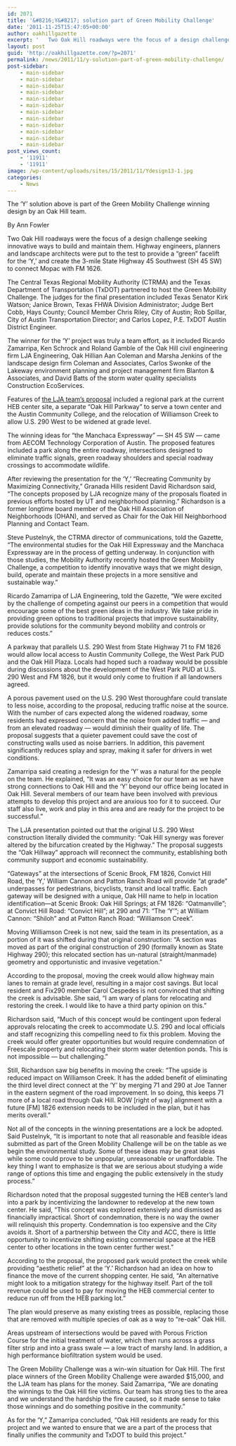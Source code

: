 ```yaml
---
id: 2071
title: '&#8216;Y&#8217; solution part of Green Mobility Challenge'
date: '2011-11-25T15:47:05+00:00'
author: oakhillgazette
excerpt: '   Two Oak Hill roadways were the focus of a design challenge seeking innovative ways to build and maintain them. Highway engineers, planners and landscape architects were put to the test to provide a "green" facelift for the ''Y,'' and create the 3-mile State Highway 45 Southwest (SH 45 SW) to connect Mopac with FM 1626.'
layout: post
guid: 'http://oakhillgazette.com/?p=2071'
permalink: /news/2011/11/y-solution-part-of-green-mobility-challenge/
post-sidebar:
    - main-sidebar
    - main-sidebar
    - main-sidebar
    - main-sidebar
    - main-sidebar
    - main-sidebar
    - main-sidebar
    - main-sidebar
    - main-sidebar
    - main-sidebar
    - main-sidebar
    - main-sidebar
post_views_count:
    - '11911'
    - '11911'
image: /wp-content/uploads/sites/15/2011/11/Ydesign13-1.jpg
categories:
    - News
---
```


The ‘Y’ solution above is part of the Green Mobility Challenge winning design by an Oak Hill team.

By Ann Fowler

Two Oak Hill roadways were the focus of a design challenge seeking innovative ways to build and maintain them. Highway engineers, planners and landscape architects were put to the test to provide a “green” facelift for the ‘Y,’ and create the 3-mile State Highway 45 Southwest (SH 45 SW) to connect Mopac with FM 1626.

The Central Texas Regional Mobility Authority (CTRMA) and the Texas Department of Transportation (TxDOT) partnered to host the Green Mobility Challenge. The judges for the final presentation included Texas Senator Kirk Watson; Janice Brown, Texas FHWA Division Administrator; Judge Bert Cobb, Hays County; Council Member Chris Riley, City of Austin; Rob Spillar, City of Austin Transportation Director; and Carlos Lopez, P.E. TxDOT Austin District Engineer.

The winner for the ‘Y’ project was truly a team effort, as it included Ricardo Zamarripa, Ken Schrock and Roland Gamble of the Oak Hill civil engineering firm LJA Engineering, Oak Hillian Aan Coleman and Marsha Jenkins of the landscape design firm Coleman and Associates, Carlos Swonke of the Lakeway environment planning and project management firm Blanton &amp; Associates, and David Batts of the storm water quality specialists Construction EcoServices.

Features of [the LJA team’s proposal](https://oakhillgazette.net/wp-content/uploads/sites/15/2011/11/GMC-Oak-Hill-LJA.pdf) included a regional park at the current HEB center site, a separate “Oak Hill Parkway” to serve a town center and the Austin Community College, and the relocation of Williamson Creek to allow U.S. 290 West to be widened at grade level.

The winning ideas for “the Manchaca Expressway” — SH 45 SW — came from AECOM Technology Corporation of Austin. The proposed features included a park along the entire roadway, intersections designed to eliminate traffic signals, green roadway shoulders and special roadway crossings to accommodate wildlife.

After reviewing the presentation for the ‘Y,’ “Recreating Community by Maximizing Connectivity,” Granada Hills resident David Richardson said, “The concepts proposed by LJA recognize many of the proposals floated in previous efforts hosted by UT and neighborhood planning.” Richardson is a former longtime board member of the Oak Hill Association of Neighborhoods (OHAN), and served as Chair for the Oak Hill Neighborhood Planning and Contact Team.

Steve Pustelnyk, the CTRMA director of communications, told the Gazette, “The environmental studies for the Oak Hill Expressway and the Manchaca Expressway are in the process of getting underway. In conjunction with those studies, the Mobility Authority recently hosted the Green Mobility Challenge, a competition to identify innovative ways that we might design, build, operate and maintain these projects in a more sensitive and sustainable way.”

Ricardo Zamarripa of LJA Engineering, told the Gazette, “We were excited by the challenge of competing against our peers in a competition that would encourage some of the best green ideas in the industry. We take pride in providing green options to traditional projects that improve sustainability, provide solutions for the community beyond mobility and controls or reduces costs.”

A parkway that parallels U.S. 290 West from State Highway 71 to FM 1826 would allow local access to Austin Community College, the West Park PUD and the Oak Hill Plaza. Locals had hoped such a roadway would be possible during discussions about the development of the West Park PUD at U.S. 290 West and FM 1826, but it would only come to fruition if all landowners agreed.

A porous pavement used on the U.S. 290 West thoroughfare could translate to less noise, according to the proposal, reducing traffic noise at the source. With the number of cars expected along the widened roadway, some residents had expressed concern that the noise from added traffic — and from an elevated roadway — would diminish their quality of life. The proposal suggests that a quieter pavement could save the cost of constructing walls used as noise barriers. In addition, this pavement significantly reduces splay and spray, making it safer for drivers in wet conditions.

Zamarripa said creating a redesign for the ‘Y’ was a natural for the people on the team. He explained, “It was an easy choice for our team as we have strong connections to Oak Hill and the ‘Y’ beyond our office being located in Oak Hill. Several members of our team have been involved with previous attempts to develop this project and are anxious too for it to succeed. Our staff also live, work and play in this area and are ready for the project to be successful.”

The LJA presentation pointed out that the original U.S. 290 West construction literally divided the community: “Oak Hill synergy was forever altered by the bifurcation created by the Highway.” The proposal suggests the “Oak Hillway” approach will reconnect the community, establishing both community support and economic sustainability.

“Gateways” at the intersections of Scenic Brook, FM 1826, Convict Hill Road, the ‘Y,’ William Cannon and Patton Ranch Road will provide “at grade” underpasses for pedestrians, bicyclists, transit and local traffic. Each gateway will be designed with a unique, Oak Hill name to help in location identification—at Scenic Brook: Oak Hill Springs; at FM 1826: “Oatmanville”; at Convict Hill Road: “Convict Hill”; at 290 and 71: “The ‘Y’”; at William Cannon: “Shiloh” and at Patton Ranch Road: “Williamson Creek”.

Moving Williamson Creek is not new, said the team in its presentation, as a portion of it was shifted during that original construction: “A section was moved as part of the original construction of 290 (formally known as State Highway 290); this relocated section has un-natural (straight/manmade) geometry and opportunistic and invasive vegetation.”

According to the proposal, moving the creek would allow highway main lanes to remain at grade level, resulting in a major cost savings. But local resident and Fix290 member Carol Cespedes is not convinced that shifting the creek is advisable. She said, “I am wary of plans for relocating and restoring the creek. I would like to have a third party opinion on this.”

Richardson said, “Much of this concept would be contingent upon federal approvals relocating the creek to accommodate U.S. 290 and local officials and staff recognizing this compelling need to fix this problem. Moving the creek would offer greater opportunities but would require condemnation of Freescale property and relocating their storm water detention ponds. This is not impossible — but challenging.”

Still, Richardson saw big benefits in moving the creek: “The upside is reduced impact on Williamson Creek. It has the added benefit of eliminating the third level direct connect at the ‘Y’ by merging 71 and 290 at Joe Tanner in the eastern segment of the road improvement. In so doing, this keeps 71 more of a local road through Oak Hill. ROW \[right of way\] alignment with a future \[FM\] 1826 extension needs to be included in the plan, but it has merits overall.”

Not all of the concepts in the winning presentations are a lock be adopted. Said Pustelnyk, “It is important to note that all reasonable and feasible ideas submitted as part of the Green Mobility Challenge will be on the table as we begin the environmental study. Some of these ideas may be great ideas while some could prove to be unpopular, unreasonable or unaffordable. The key thing I want to emphasize is that we are serious about studying a wide range of options this time and engaging the public extensively in the study process.”

Richardson noted that the proposal suggested turning the HEB center’s land into a park by incentivizing the landowner to redevelop at the new town center. He said, “This concept was explored extensively and dismissed as financially impractical. Short of condemnation, there is no way the owner will relinquish this property. Condemnation is too expensive and the City avoids it. Short of a partnership between the City and ACC, there is little opportunity to incentivize shifting existing commercial space at the HEB center to other locations in the town center further west.”

According to the proposal, the proposed park would protect the creek while providing “aesthetic relief” at the ‘Y.’ Richardson had an idea on how to finance the move of the current shopping center. He said, “An alternative might look to a mitigation strategy for the highway itself. Part of the toll revenue could be used to pay for moving the HEB commercial center to reduce run off from the HEB parking lot.”

The plan would preserve as many existing trees as possible, replacing those that are removed with multiple species of oak as a way to “re-oak” Oak Hill.

Areas upstream of intersections would be paved with Porous Friction Course for the initial treatment of water, which then runs across a grass filter strip and into a grass swale — a low tract of marshy land. In addition, a high performance biofiltration system would be used.

The Green Mobility Challenge was a win-win situation for Oak Hill. The first place winners of the Green Mobility Challenge were awarded $15,000, and the LJA team has plans for the money. Said Zamarripa, “We are donating the winnings to the Oak Hill fire victims. Our team has strong ties to the area and we understand the hardship the fire caused, so it made sense to take those winnings and do something positive in the community.”

As for the ‘Y,” Zamarripa concluded, “Oak Hill residents are ready for this project and we wanted to ensure that we are a part of the process that finally unifies the community and TxDOT to build this project.”